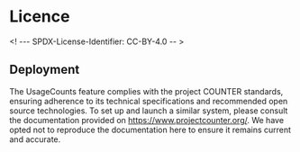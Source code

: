 # Licence

<! --- SPDX-License-Identifier: CC-BY-4.0  -- >

## Deployment

The UsageCounts feature complies with the project COUNTER standards, ensuring adherence to its technical specifications and recommended open source technologies. To set up and launch a similar system, please consult the documentation provided on https://www.projectcounter.org/. We have opted not to reproduce the documentation here to ensure it remains current and accurate.
